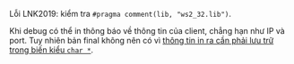 Lỗi LNK2019: kiểm tra `#pragma comment(lib, "ws2_32.lib")`.

Khi debug có thể in thông báo về thông tin của client, chẳng hạn như IP và port. Tuy nhiên bản final không nên có vì [thông tin in ra cần phải lưu trữ trong biến kiểu `char *`](https://stackoverflow.com/questions/21620752/display-a-variable-in-messagebox-c).
